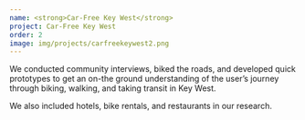 ```yaml
---
name: <strong>Car-Free Key West</strong>
project: Car-Free Key West
order: 2
image: img/projects/carfreekeywest2.png
---
```


We conducted community interviews, biked the roads, and developed quick prototypes to get an on-the ground understanding of the user’s journey through biking, walking, and taking transit in Key West. 

We also included hotels, bike rentals, and restaurants in our research.